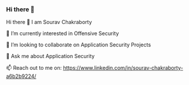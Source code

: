 ### Hi there 👋

<!--
**souravvvv123/souravvvv123** is a ✨ _special_ ✨ repository because its `README.md` (this file) appears on your GitHub profile.

Here are some ideas to get you started:

- 🔭 I’m currently working on ...
- 🌱 I’m currently learning ...
- 👯 I’m looking to collaborate on ...
- 🤔 I’m looking for help with ...
- 💬 Ask me about ...
- 📫 How to reach me: ...
- 😄 Pronouns: ...
- ⚡ Fun fact: ...
-->
Hi there 👋 I am Sourav Chakraborty

🌱 I’m currently interested in Offensive Security 

👯 I’m looking to collaborate on Application Security Projects

💬 Ask me about Application Security

📫 Reach out to me on: https://www.linkedin.com/in/sourav-chakraborty-a6b2b9224/

